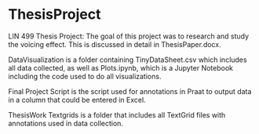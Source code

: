 # ThesisProject
LIN 499 Thesis Project: The goal of this project was to research and study the voicing effect. This is discussed in detail in ThesisPaper.docx.

DataVisualization is a folder containing TinyDataSheet.csv which includes all data collected, as well as Plots.ipynb, which is a Jupyter Notebook including the code used to do all visualizations.

Final Project Script is the script used for annotations in Praat to output data in a column that could be entered in Excel.

ThesisWork Textgrids is a folder that includes all TextGrid files with annotations used in data collection.
